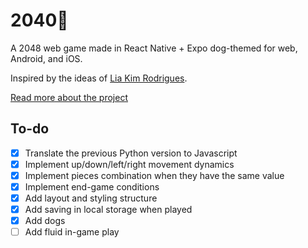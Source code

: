 # 2040🐶

A 2048 web game made in React Native + Expo dog-themed for web, Android, and
iOS.

Inspired by the ideas of [Lia Kim Rodrigues](https://github.com/liakimr).

[Read more about the project](https://www.notion.so/alebatistella/2040-0434b162042c4c9fb32346d01d91fa50)

## To-do

- [x] Translate the previous Python version to Javascript
- [x] Implement up/down/left/right movement dynamics
- [x] Implement pieces combination when they have the same value
- [x] Implement end-game conditions
- [x] Add layout and styling structure
- [x] Add saving in local storage when played
- [x] Add dogs
- [ ] Add fluid in-game play
